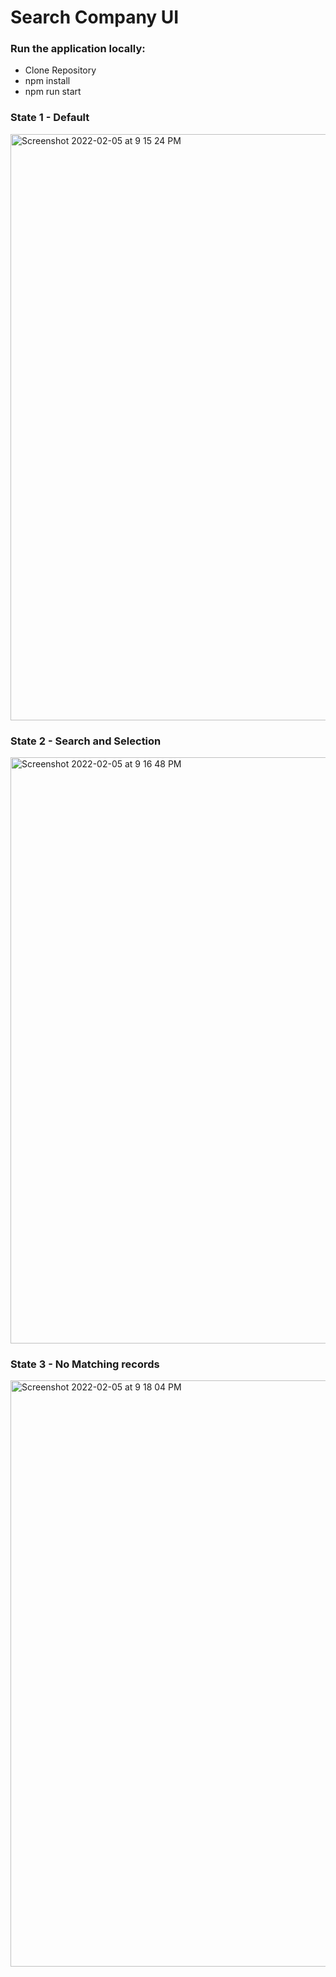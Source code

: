 # Search Company UI

### Run the application locally:

- Clone Repository
- npm install
- npm run start

### State 1 - Default

<img width="938" alt="Screenshot 2022-02-05 at 9 15 24 PM" src="https://user-images.githubusercontent.com/24426690/152648561-7348046a-59f1-4ff4-96db-ad2104ed4506.png">

### State 2 - Search and Selection 

<img width="938" alt="Screenshot 2022-02-05 at 9 16 48 PM" src="https://user-images.githubusercontent.com/24426690/152648616-44649f0f-6bda-4158-80b6-a3da2810ace9.png">

### State 3 - No Matching records

<img width="938" alt="Screenshot 2022-02-05 at 9 18 04 PM" src="https://user-images.githubusercontent.com/24426690/152648671-3ae95ca3-8df8-4261-aae9-24d1d59e0b16.png">



